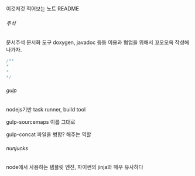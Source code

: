 이것저것 적어보는 노트 README



######	주석

문서주석 문서화 도구 doxygen, javadoc 등등 이용과 협업을 위해서 꼬오오옥 작성해나가자.

```	javascript
/**
*
*
*/
```



###### gulp

nodejs기반 task runner, build tool

gulp-sourcemaps 이름 그대로

gulp-concat 파일을 병합? 해주는 역할



###### nunjucks

node에서 사용하는 템플릿 엔진, 파이썬의 jinja와 매우 유사하다